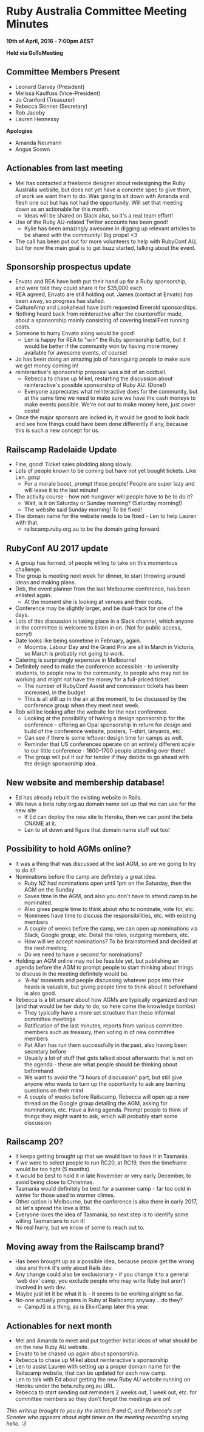 # Ruby Australia Committee Meeting Minutes

**19th of April, 2016 - 7:00pm AEST**

**Held via GoToMeeting**

## Committee Members Present

* Leonard Garvey (President)
* Melissa Kaulfuss (Vice-President)
* Jo Cranford (Treasurer)
* Rebecca Skinner (Secretary)
* Rob Jacoby
* Lauren Hennessy

**Apologies**

* Amanda Neumann
* Angus Scown

## Actionables from last meeting

* Mel has contacted a freelance designer about redesigning the Ruby Australia website, but does not yet have a concrete spec to give them, of work we want them to do. Was going to sit down with Amanda and flesh one out but has not had the opportunity. Will set that meeting down as an actionable for this month.
  * Ideas will be shared on Slack also, so it's a real team effort!
* Use of the Ruby AU-related Twitter accounts has been good!
  * Kylie has been amazingly awesome in digging up relevant articles to be shared with the community! Big props! &lt;3
* The call has been put out for more volunteers to help with RubyConf AU, but for now the main goal is to get buzz started, talking about the event.

## Sponsorship prospectus update

* Envato and REA have both put their hand up for a Ruby sponsorship, and were told they could share it for $35,000 each.
* REA agreed, Envato are still holding out. James (contact at Envato) has been away, so progress has stalled.
* CultureAmp and Lookahead have both requested Emerald sponsorships.
* Nothing heard back from reinteractive after the counteroffer made, about a sponsorship mainly consisting of covering InstallFest running costs.
* Someone to hurry Envato along would be good!
  * Len is happy for REA to "win" the Ruby sponsorship battle, but it would be better if the community won by having more money available for awesome events, of course!
* Jo has been doing an amazing job of haranguing people to make sure we get money coming in!
* reinteractive's sponsorship proposal was a bit of an oddball.
  * Rebecca to chase up Mikel, restarting the discussion about reinteractive's possible sponsorship of Ruby AU. (Done!)
  * Everyone appreciates what reinteractive does for the community, but at the same time we need to make sure we have the cash moneys to make events possible. We're not out to make money here, just cover costs!
* Once the major sponsors are locked in, it would be good to look back and see how things could have been done differently if any, because this is such a new concept for us.

## Railscamp Radelaide Update

* Fine, good! Ticket sales plodding along slowly.
* Lots of people known to be coming but have not yet bought tickets. Like Len. *gasp*
  * For a morale boost, prompt these people! People are super lazy and will leave it to the last minute!
* The activity course - how not-hungover will people have to be to do it?
  * Wait, is it on Saturday or Sunday morning? (Saturday morning!)
  * The website said Sunday morning! To be fixed!
* The domain name for the website needs to be fixed - Len to help Lauren with that.
  * railscamp.ruby.org.au to be the domain going forward.

## RubyConf AU 2017 update

* A group has formed, of people willing to take on this momentous challenge.
* The group is meeting next week for dinner, to start throwing around ideas and making plans.
* Deb, the event planner from the last Melbourne conference, has been enlisted again.
  * At the moment she is looking at venues and their costs.
* Conference may be slightly larger, and be dual-track for one of the days.
* Lots of this discussion is taking place in a Slack channel, which anyone in the committee is welcome to listen in on. (Not for public access, sorry!)
* Date looks like being sometime in February, again.
  * Moomba, Labour Day and the Grand Prix are all in March in Victoria, so March is probably not going to work.
* Catering is surprisingly expensive in Melbourne!
* Definitely need to make the conference accessible - to university students, to people new to the community, to people who may not be working and might not have the money for a full-priced ticket.
  * The number of RubyConf Assist and concession tickets has been increased, in the budget
  * This is all still up in the air at the moment, to be discussed by the conference group when they meet next week.
* Rob will be looking after the website for the next conference.
  * Looking at the possibility of having a design sponsorship for the conference - offering an Opal sponsorship in return for design and build of the conference website, posters, T-shirt, lanyards, etc.
  * Can see if there is some leftover design time for camps as well.
  * Reminder that US conferences operate on an entirely different scale to our little conference - 1600-1700 people attending over there!
  * The group will put it out for tender if they decide to go ahead with the design sponsorship idea.

## New website and membership database!

* Ed has already rebuilt the existing website in Rails.
* We have a beta.ruby.org.au domain name set up that we can use for the new site
  * If Ed can deploy the new site to Heroku, then we can point the beta CNAME at it.
  * Len to sit down and figure that domain name stuff out too!

## Possibility to hold AGMs online?

* It was a thing that was discussed at the last AGM, so are we going to try to do it?
* Nominations before the camp are definitely a great idea.
  * Ruby NZ had nominations open until 1pm on the Saturday, then the AGM on the Sunday
  * Saves time in the AGM, and also you don't have to attend camp to be nominated.
  * Also gives people time to think about who to nominate, vote for, etc.
  * Nominees have time to discuss the responsibilities, etc. with existing members
  * A couple of weeks before the camp, we can open up nominations via Slack, Google group, etc. Detail the roles, outgoing members, etc.
  * How will we accept nominations? To be brainstormed and decided at the next meeting.
  * Do we need to have a second for nominations?
* Holding an AGM online may not be feasible yet, but publishing an agenda before the AGM to prompt people to start thinking about things to discuss in the meeting definitely would be.
  * 'A-ha' moments and people discussing whatever pops into their heads is valuable, but giving people time to think about it beforehand is also good.
* Rebecca is a bit unsure about how AGMs are typically organized and run (and that would be her duty to do, so here come the knowledge bombs)
  * They typically have a more set structure than these informal committee meetings
  * Ratification of the last minutes, reports from various committee members such as treasury, then voting in of new committee members
  * Pat Allan has run them successfully in the past, also having been secretary before
  * Usually a lot of stuff that gets talked about afterwards that is not on the agenda - these are what people should be thinking about beforehand
  * We want to avoid the "3 hours of discussion" part, but still give anyone who wants to turn up the opportunity to ask any burning questions on their mind
  * A couple of weeks before Railscamp, Rebecca will open up a new thread on the Google group detailing the AGM, asking for nominations, etc. Have a living agenda. Prompt people to think of things they might want to ask, which will probably start some discussion.

## Railscamp 20?

* It keeps getting brought up that we would love to have it in Tasmania.
* If we were to select people to run RC20, at RC19, then the timeframe would be too tight (5 months).
* It would be best to hold it in late November or very early December, to avoid being close to Christmas.
* Tasmania would definitely be best for a summer camp - far too cold in winter for those used to warmer climes.
* Other option is Melbourne, but the conference is also there in early 2017, so let's spread the love a little.
* Everyone loves the idea of Tasmania, so next step is to identify some willing Tasmanians to run it!
* No real hurry, but we know of some to reach out to.

## Moving away from the Railscamp brand?

* Has been brought up as a possible idea, because people get the wrong idea and think it's only about Rails dev.
* Any change could also be exclusionary - if you change it to a general 'web dev' camp, you exclude people who may write Ruby but aren't involved in web dev.
* Maybe just let it be what it is - it seems to be working alright so far.
* No-one actually programs in Ruby at Railscamp anyway... do they?
  * CampJS is a thing, as is ElixirCamp later this year.

## Actionables for next month

* Mel and Amanda to meet and put together initial ideas of what should be on the new Ruby AU website.
* Envato to be chased up again about sponsorship.
* Rebecca to chase up Mikel about reinteractive's sponsorship
* Len to assist Lauren with setting up a proper domain name for the Railscamp website, that can be updated for each new camp.
* Len to talk with Ed about getting the new Ruby AU website running on Heroku under the beta.ruby.org.au URL.
* Rebecca to start sending out reminders 2 weeks out, 1 week out, etc. for committee members so they don't forget the meetings are on!

_This writeup brought to you by the letters R and C, and Rebecca's cat Scooter who appears about eight times on the meeting recording saying hello. :3_
